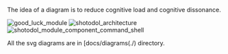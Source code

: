 
The idea of a diagram is to reduce cognitive load and cognitive dissonance.

![good_luck_module](https://cloud.githubusercontent.com/assets/973414/3932083/3024c45a-2464-11e4-8832-506e935eca7b.jpg)
![shotodol_architecture](https://cloud.githubusercontent.com/assets/973414/3930915/c45b8232-244e-11e4-9ced-f277e9d48729.jpg)
![shotodol_module_component_command_shell](https://cloud.githubusercontent.com/assets/973414/5547388/059c37fa-8b83-11e4-85e4-011b8210a619.jpg)

All the svg diagrams are in [docs/diagrams(./) directory.

